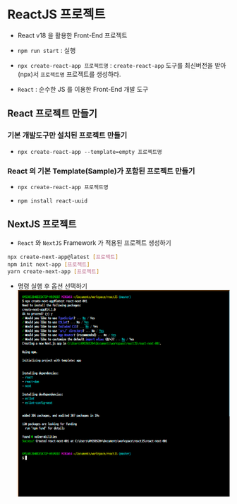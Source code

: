 # ReactJS 프로젝트

- React v18 을 활용한 Front-End 프로젝트

- `npm run start` : 실행

- `npx create-react-app 프로젝트명` : `create-react-app` 도구를 최신버전을 받아(npx)서 `프로젝트명` 프로젝트를 생성하라.
- `React` : 순수한 JS 를 이용한 Front-End 개발 도구


## React 프로젝트 만들기

### 기본 개발도구만 설치된 프로젝트 만들기

- `npx create-react-app --template=empty 프로젝트명`

### React 의 기본 Template(Sample)가 포함된 프로젝트 만들기

- `npx create-react-app 프로젝트명`


- `npm install react-uuid`

## NextJS 프로젝트
- `React` 와 `NextJS` Framework 가 적용된 프로젝트 생성하기
```bash
npx create-next-app@latest [프로젝트]
npm init next-app [프로젝트]
yarn create-next-app [프로젝트]
```
- 명령 실행 후 옵션 선택하기
![명령 실행 후 옵션](images/image.png)